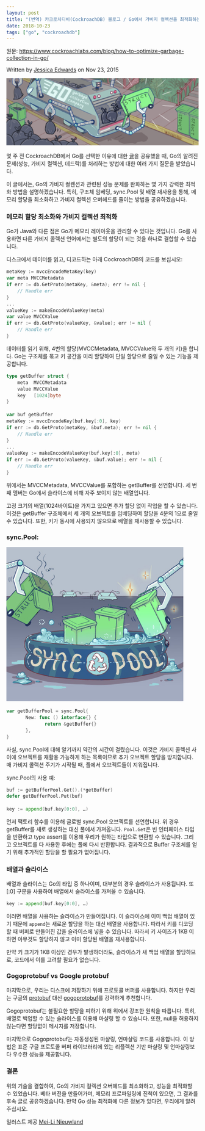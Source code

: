 ```yaml
---
layout: post
title: "(번역) 카크로치디비(CockroachDB) 블로그 / Go에서 가비지 컬렉션을 최적화하는 방법"
date: 2018-10-23
tags: ["go", "cockroachdb"]
---
```


원문: https://www.cockroachlabs.com/blog/how-to-optimize-garbage-collection-in-go/

<!--more-->

Written by [Jessica Edwards](https://www.cockroachlabs.com/author/jessica-edwards/) on Nov 23, 2015

![](/assets/post/2018-10-23-how-to-optimize-garbage-collection-in-go/gc.jpg)

몇 주 전 CockroachDB에서 Go를 선택한 이유에 대한 [글](/assets/post/2018-10-21-why-go-was-the-right-choice-for-cockroachdb/)을 공유했을 때, Go의 알려진 문제(성능, 가비지 컬렉션, 데드락)를 처리하는 방법에 대한 여러 가지 질문을 받았습니다.

이 글에서는, Go의 가비지 컬렌션과 관련된 성능 문제를 완화하는 몇 가지 강력한 최적화 방법을 설명하겠습니다. 특히, 구조체 임베딩, sync.Pool 및 배열 재사용을 통해, 메모리 할당을 최소화하고 가비지 컬렉션 오버헤드를 줄이는 방법을 공유하겠습니다.

### 메모리 할당 최소화와 가비지 컬렉션 최적화

Go가 Java와 다른 점은 Go가 메모리 레이아웃을 관리할 수 있다는 것입니다. Go를 사용하면 다른 가비지 콜렉션 언어에서는 별도의 할당이 되는 것을 하나로 결합할 수 있습니다.

디스크에서 데이터를 읽고, 디코드하는 아래 CockroachDB의 코드를 보십시오:

```go
metaKey := mvccEncodeMetaKey(key)
var meta MVCCMetadata
if err := db.GetProto(metaKey, &meta); err != nil {
    // Handle err
}
...
valueKey := makeEncodeValueKey(meta)
var value MVCCValue
if err := db.GetProto(valueKey, &value); err != nil {
    // Handle err
}
```

데이터를 읽기 위해, 4번의 할당(MVCCMetadata, MVCCValue와 두 개의 키)을 합니다. Go는 구조체를 묶고 키 공간을 미리 할당하여 단일 할당으로 줄일 수 있는 기능을 제공합니다.

```go
type getBuffer struct {
    meta  MVCCMetadata
    value MVCCValue
    key   [1024]byte
}

var buf getBuffer
metaKey := mvccEncodeKey(buf.key[:0], key)
if err := db.GetProto(metaKey, &buf.meta); err != nil {
    // Handle err
}
...
valueKey := makeEncodeValueKey(buf.key[:0], meta)
if err := db.GetProto(valueKey, &buf.value); err != nil {
    // Handle err
}
```

위에서는 MVCCMetadata, MVCCValue를 포함하는 getBuffer를 선언합니다. 세 번째 멤버는 Go에서 슬라이스에 비해 자주 보이지 않는 배열입니다.

고정 크기의 배열(1024바이트)을 가지고 있으면 추가 할당 없이 작업을 할 수 있습니다. 이것은 getBuffer 구조체에서 세 개의 오브젝트를 임베딩하여 할당을 4분의 1으로 줄일 수 있습니다. 또한, 키가 동시에 사용되지 않으므로 배열을 재사용할 수 있습니다.

### sync.Pool:

![](/assets/post/2018-10-23-how-to-optimize-garbage-collection-in-go/syncpool.jpg)

```go
var getBufferPool = sync.Pool{
       New: func () interface{} {
              return &getBuffer{}
       },
}
```

사실, sync.Pool에 대해 알기까지 약간의 시간이 걸렸습니다. 이것은 가비지 콜렉션 사이에 오브젝트를 재활용 가능하게 하는 목록이므로 추가 오브젝트 할당을 방지합니다. 매 가비지 콜랙션 주기가 시작될 때, 풀에서 오브젝트들이 지워집니다.

sync.Pool의 사용 예:

```go
buf := getBufferPool.Get().(*getBuffer)
defer getBufferPool.Put(buf)

key := append(buf.key[0:0], …)
```

먼저 팩토리 함수를 이용해 글로벌 sync.Pool 오브젝트를 선언합니다. 위 경우 getBuffer를 새로 생성하는 대신 풀에서 가져옵니다. `Pool.Get`은 빈 인터페이스 타입을 반환하고 type assert를 이용해 우리가 원하는 타입으로 변환할 수 있습니다. 그리고 오브젝트를 다 사용한 후에는 풀에 다시 반환합니다. 결과적으로 Buffer 구조체를 얻기 위해 추가적인 할당을 할 필요가 없어집니다.

### 배열과 슬라이스

배열과 슬라이스는 Go의 타입 중 하나이며, 대부분의 경우 슬라이스가 사용됩니다. 또 [:0] 구문을 사용하여 배열에서 슬라이스를 가져올 수 있습니다.

```go
key := append(buf.key[0:0], …)
```

이러면 배열을 사용하는 슬라이스가 만들어집니다. 이 슬라이스에 이미 백업 배열이 있기 때문에 `append`는 새로운 할당을 하는 대신 배열을 사용합니다. 따라서 키를 디코딩 할 때 버퍼로 만들어진 값을 슬라이스에 넣을 수 있습니다. 따라서 키 사이즈가 1KB 이하면 아무것도 할당하지 않고 이미 할당된 배열을 재사용합니다.

만약 키 크기가 1KB 이상인 경우가 발생하더라도, 슬라이스가 새 백업 배열을 할당하므로, 코드에서 이를 고려할 필요가 없습니다.

### Gogoprotobuf vs Google protobuf

마지막으로, 우리는 디스크에 저장하기 위해 프로토콜 버퍼를 사용합니다. 하지만 우리는 구글의 [protobuf](https://github.com/protocolbuffers/protobuf) 대신 [gogoprotobuf](https://github.com/gogo/protobuf)를 강력하게 추천합니다.

Gogoprotobuf는 불필요한 할당을 피하기 위해 위에서 강조한 원칙을 따릅니다. 특히, 배열로 백업할 수 있는 슬라이스를 이용해 마샬링 할 수 있습니다. 또한, null을 허용하지 않는다면 할당없이 메시지를 저장합니다.

마지막으로 Gogoprotobuf는 자동생성된 마샬링, 언마샬링 코드를 사용합니다. 이 방법은 표준 구글 프로토콜 버퍼 라이브러리에 있는 리플렉션 기반 마샬링 및 언마샬링보다 우수한 성능을 제공합니다.

### 결론

위의 기술을 결합하여, Go의 가비지 컬렉션 오버헤드를 최소화하고, 성능을 최적화할 수 있었습니다. 베타 버전을 만들어가며, 메모리 프로파일링에 진척이 있으면, 그 결과를 후속 글로 공유하겠습니다. 만약 Go 성능 최적화에 다른 정보가 있다면, 우리에게 알려주십시오.

일러스트 제공 [Mei-Li Nieuwland](https://www.liea.nl)
